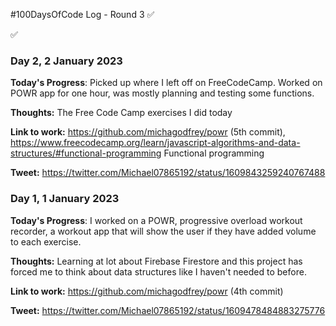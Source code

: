 #100DaysOfCode Log - Round 3 ✅

✅

### Day 2, 2 January 2023

**Today's Progress**: Picked up where I left off on FreeCodeCamp. Worked on POWR app for one hour, was mostly planning and testing some functions.

**Thoughts:** The Free Code Camp exercises I did today

**Link to work:** https://github.com/michagodfrey/powr (5th commit), https://www.freecodecamp.org/learn/javascript-algorithms-and-data-structures/#functional-programming Functional programming

**Tweet:** https://twitter.com/Michael07865192/status/1609843259240767488

### Day 1, 1 January 2023

**Today's Progress**: I worked on a POWR, progressive overload workout recorder, a workout app that will show the user if they have added volume to each exercise.

**Thoughts:** Learning at lot about Firebase Firestore and this project has forced me to think about data structures like I haven't needed to before.

**Link to work:** https://github.com/michagodfrey/powr (4th commit)

**Tweet:** https://twitter.com/Michael07865192/status/1609478484883275776
